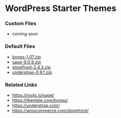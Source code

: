 # WordPress Starter Themes

### Custom Files

* coming soon

### Default Files

* <a href="bones-1.07.zip">bones-1.07.zip</a>
* <a href="sage-9.0.9.zip">sage-9.0.9.zip</a>
* <a href="storefront-2.4.3.zip">storefront-2.4.3.zip</a>
* <a href="understrap-0.9.1.zip">understrap-0.9.1.zip</a>

### Related Links

* <a href="https://roots.io/sage/">https://roots.io/sage/</a>
* <a href="https://themble.com/bones/">https://themble.com/bones/</a>
* <a href="https://understrap.com/">https://understrap.com/</a>
* <a href="https://woocommerce.com/storefront/">https://woocommerce.com/storefront/</a>
